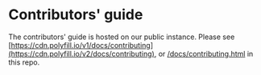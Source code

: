 # Contributors' guide

The contributors' guide is hosted on our public instance.  Please see [https://cdn.polyfill.io/v1/docs/contributing](https://cdn.polyfill.io/v2/docs/contributing), or [/docs/contributing.html](/docs/contributing.html) in this repo.
